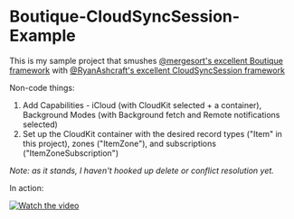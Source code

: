 # Boutique-CloudSyncSession-Example
This is my sample project that smushes [@mergesort's excellent Boutique framework](https://github.com/mergesort/Boutique) with [@RyanAshcraft's excellent CloudSyncSession framework](https://github.com/ryanashcraft/CloudSyncSession)

Non-code things:
1. Add Capabilities - iCloud (with CloudKit selected + a container), Background Modes (with Background fetch and Remote notifications selected)
2. Set up the CloudKit container with the desired record types ("Item" in this project), zones ("ItemZone"), and subscriptions ("ItemZoneSubscription")

*Note: as it stands, I haven't hooked up delete or conflict resolution yet.*

In action:

[![Watch the video](https://files.mastodon.social/media_attachments/files/110/152/671/838/681/163/small/8f14ca2fa489d593.png)](https://files.mastodon.social/media_attachments/files/110/152/671/838/681/163/original/8f14ca2fa489d593.mp4)
